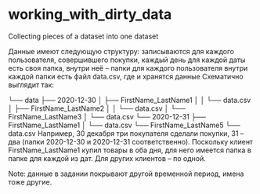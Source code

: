 # working_with_dirty_data
Сollecting pieces of a dataset into one dataset

Данные имеют следующую структуру:
записываются для каждого пользователя, совершившего покупки, каждый день
для каждой даты есть своя папка, внутри неё – папки для каждого пользователя
внутри каждой папки есть файл data.csv, где и хранятся данные
Схематично выглядит так:

└── data
   ├── 2020-12-30
   │  ├── FirstName_LastName1
   │  │   └── data.csv
   │  ├── FirstName_LastName2
   │  │   └── data.csv
   │  └── FirstName_LastName3
   │      └── data.csv
   └── 2020-12-31
      ├── FirstName_LastName1
      │   └── data.csv
      └── FirstName_LastName5
          └── data.csv
Например, 30 декабря три покупателя сделали покупки, 31 – два 
(папки 2020-12-30 и 2020-12-31 соответственно). Поскольку клиент FirstName_LastName1 купил товары в оба дня, для него имеется папка в папке для каждой из дат. Для других клиентов – по одной.

Note: данные в задании покрывают другой временной период, имена тоже другие.
